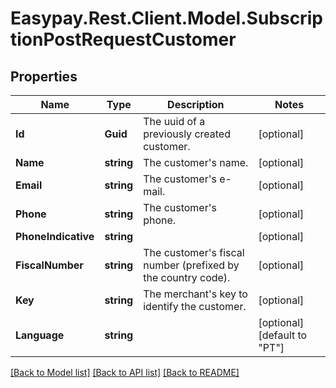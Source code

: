# Easypay.Rest.Client.Model.SubscriptionPostRequestCustomer

## Properties

Name | Type | Description | Notes
------------ | ------------- | ------------- | -------------
**Id** | **Guid** | The uuid of a previously created customer. | [optional] 
**Name** | **string** | The customer&#39;s name. | [optional] 
**Email** | **string** | The customer&#39;s e-mail. | [optional] 
**Phone** | **string** | The customer&#39;s phone. | [optional] 
**PhoneIndicative** | **string** |  | [optional] 
**FiscalNumber** | **string** | The customer&#39;s fiscal number (prefixed by the country code). | [optional] 
**Key** | **string** | The merchant&#39;s key to identify the customer. | [optional] 
**Language** | **string** |  | [optional] [default to "PT"]

[[Back to Model list]](../README.md#documentation-for-models) [[Back to API list]](../README.md#documentation-for-api-endpoints) [[Back to README]](../README.md)


